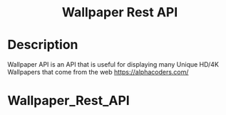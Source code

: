 <div align="center">
<h1>Wallpaper Rest API </h1>

</div>

# Description
Wallpaper API is an API that is useful for displaying many Unique HD/4K Wallpapers that come from the web https://alphacoders.com/




# Wallpaper_Rest_API
